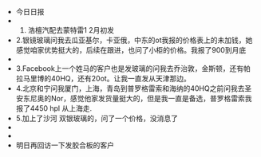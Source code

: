 - 今日日报
- 1. 浩檀汽配去蒙特雷1 2月初发
- 2.银镜玻璃问我去瓜亚基尔，卡亚俄，中东的ot我报的价格表上的未加钱，她感觉咱家优势挺大的，后续在跟进，也问了小柜的价格。我报了900到月底
-
- 3.Facebook上一个姓马的客户也是发玻璃的问我去乔治敦，金斯顿，还有帕拉马里博的40HQ，还有20ot。让我一直发从天津那边。
- 4.北京和宁问我厦门，上海，青岛到普罗格雷索和海纳的40HQ之前问我去圣安东尼奥的Nor，感觉他家发货量挺大的，但是我一直是备选，普罗格雷索我报了4450 hpl 从上海走.
- 5.加上了沙河 双银玻璃的，问了一个价格，没消息了
-
-
- 明日再回访一下发胶合板的客户